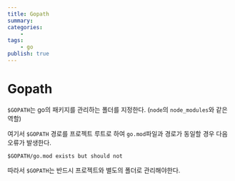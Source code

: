 ```yaml
---
title: Gopath
summary: 
categories:
    - 
tags:
    - go
publish: true
---
```

# Gopath

`$GOPATH`는 go의 패키지를 관리하는 폴더를 지정한다. (`node`의 `node_modules`와 같은 역할)

여기서 `$GOPATH` 경로를 프로젝트 루트로 하여 `go.mod`파일과 경로가 동일할 경우 다음 오류가 발생한다.

`$GOPATH/go.mod exists but should not`

따라서 `$GOPATH`는 반드시 프로젝트와 별도의 폴더로 관리해야한다.
